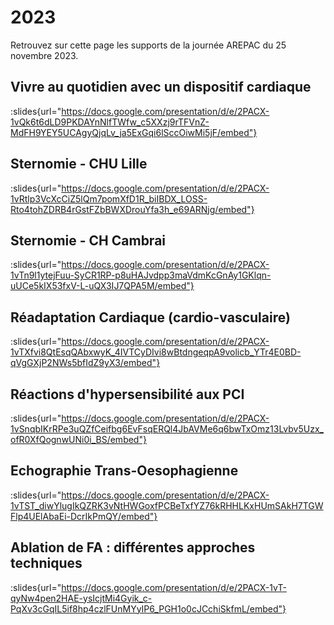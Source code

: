 # 2023

Retrouvez sur cette page les supports de la journée AREPAC du 25 novembre 2023.

## Vivre au quotidien avec un dispositif cardiaque
:slides{url="https://docs.google.com/presentation/d/e/2PACX-1vQk6t6dLD9PKDAYnNlfTWfw_c5XXzj9rTFVnZ-MdFH9YEY5UCAgyQjqLv_ja5ExGqi6lSccOiwMi5jF/embed"}


## Sternomie - CHU Lille
:slides{url="https://docs.google.com/presentation/d/e/2PACX-1vRtlp3VcXcCiZ5lQm7pomXfD1R_biIBDX_LOSS-Rto4tohZDRB4rGstFZbBWXDrouYfa3h_e69ARNjg/embed"}

## Sternomie - CH Cambrai
:slides{url="https://docs.google.com/presentation/d/e/2PACX-1vTn9l1ytejFuu-SyCR1RP-p8uHAJvdpp3maVdmKcGnAy1GKlqn-uUCe5kIX53fxV-L-uQX3IJ7QPA5M/embed"}

## Réadaptation Cardiaque (cardio-vasculaire)
:slides{url="https://docs.google.com/presentation/d/e/2PACX-1vTXfvi8QtEsqQAbxwyK_4IVTCyDIvi8wBtdngeqpA9volicb_YTr4E0BD-qVgGXjP2NWs5bfIdZ9yX3/embed"}

## Réactions d'hypersensibilité aux PCI
:slides{url="https://docs.google.com/presentation/d/e/2PACX-1vSnqbIKrRPe3uQZfCeifbg6EvFsqERQl4JbAVMe6q6bwTxOmz13Lvbv5Uzx_ofR0XfQognwUNi0i_BS/embed"}

## Echographie Trans-Oesophagienne
:slides{url="https://docs.google.com/presentation/d/e/2PACX-1vTST_diwYlugIkQZRK3vNtHWGoxfPCBeTxfYZ76kRHHLKxHUmSAkH7TGWFlp4UElAbaEi-DcrIkPmQY/embed"}

## Ablation de FA : différentes approches techniques
:slides{url="https://docs.google.com/presentation/d/e/2PACX-1vT-qyNw4pen2HAE-ysIcjtMi4Gyik_c-PqXv3cGqIL5if8hp4czlFUnMYyIP6_PGH1o0cJCchiSkfmL/embed"}
